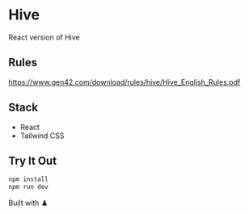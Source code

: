 # Hive

React version of Hive

## Rules
https://www.gen42.com/download/rules/hive/Hive_English_Rules.pdf

## Stack
- React
- Tailwind CSS

## Try It Out
```bash
npm install
npm run dev
```

Built with ♟️